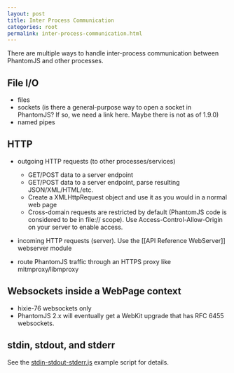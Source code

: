 ```yaml
---
layout: post
title: Inter Process Communication
categories: root
permalink: inter-process-communication.html
---
```


There are multiple ways to handle inter-process communication between PhantomJS and other processes.

## File I/O

* files
* sockets (is there a general-purpose way to open a socket in PhantomJS? If so, we need a link here. Maybe there is not as of 1.9.0)
* named pipes

## HTTP

* outgoing HTTP requests (to other processes/services)
  * GET/POST data to a server endpoint
  * GET/POST data to a server endpoint, parse resulting JSON/XML/HTML/etc.
  * Create a XMLHttpRequest object and use it as you would in a normal web page
  * Cross-domain requests are restricted by default (PhantomJS code is considered to be in file:// scope). Use Access-Control-Allow-Origin on your server to enable access.

* incoming HTTP requests (server). Use the [[API Reference WebServer]] webserver module
* route PhantomJS traffic through an HTTPS proxy like mitmproxy/libmproxy

## Websockets inside a WebPage context

* hixie-76 websockets only
* PhantomJS 2.x will eventually get a WebKit upgrade that has RFC 6455 websockets.

## stdin, stdout, and stderr

See the [stdin-stdout-stderr.js](https://github.com/ariya/phantomjs/blob/master/examples/stdin-stdout-stderr.js) example script for details.
